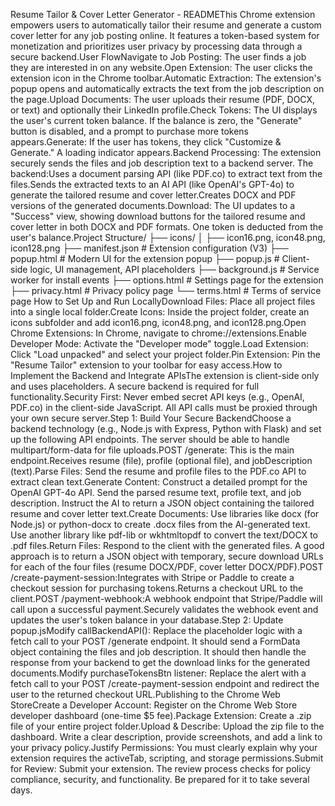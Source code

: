  Resume Tailor & Cover Letter Generator - READMEThis Chrome extension empowers users to automatically tailor their resume and generate a custom cover letter for any job posting online. It features a token-based system for monetization and prioritizes user privacy by processing data through a secure backend.User FlowNavigate to Job Posting: The user finds a job they are interested in on any website.Open Extension: The user clicks the extension icon in the Chrome toolbar.Automatic Extraction: The extension's popup opens and automatically extracts the text from the job description on the page.Upload Documents: The user uploads their resume (PDF, DOCX, or text) and optionally their LinkedIn profile.Check Tokens: The UI displays the user's current token balance. If the balance is zero, the "Generate" button is disabled, and a prompt to purchase more tokens appears.Generate: If the user has tokens, they click "Customize & Generate." A loading indicator appears.Backend Processing: The extension securely sends the files and job description text to a backend server. The backend:Uses a document parsing API (like PDF.co) to extract text from the files.Sends the extracted texts to an AI API (like OpenAI's GPT-4o) to generate the tailored resume and cover letter.Creates DOCX and PDF versions of the generated documents.Download: The UI updates to a "Success" view, showing download buttons for the tailored resume and cover letter in both DOCX and PDF formats. One token is deducted from the user's balance.Project Structure/
├── icons/
│   ├── icon16.png, icon48.png, icon128.png
├── manifest.json         # Extension configuration (V3)
├── popup.html            # Modern UI for the extension popup
├── popup.js              # Client-side logic, UI management, API placeholders
├── background.js         # Service worker for install events
├── options.html          # Settings page for the extension
├── privacy.html          # Privacy policy page
└── terms.html            # Terms of service page
How to Set Up and Run LocallyDownload Files: Place all project files into a single local folder.Create Icons: Inside the project folder, create an icons subfolder and add icon16.png, icon48.png, and icon128.png.Open Chrome Extensions: In Chrome, navigate to chrome://extensions.Enable Developer Mode: Activate the "Developer mode" toggle.Load Extension: Click "Load unpacked" and select your project folder.Pin Extension: Pin the "Resume Tailor" extension to your toolbar for easy access.How to Implement the Backend and Integrate APIsThe extension is client-side only and uses placeholders. A secure backend is required for full functionality.Security First: Never embed secret API keys (e.g., OpenAI, PDF.co) in the client-side JavaScript. All API calls must be proxied through your own secure server.Step 1: Build Your Secure BackendChoose a backend technology (e.g., Node.js with Express, Python with Flask) and set up the following API endpoints. The server should be able to handle multipart/form-data for file uploads.POST /generate: This is the main endpoint.Receives resume (file), profile (optional file), and jobDescription (text).Parse Files: Send the resume and profile files to the PDF.co API to extract clean text.Generate Content: Construct a detailed prompt for the OpenAI GPT-4o API. Send the parsed resume text, profile text, and job description. Instruct the AI to return a JSON object containing the tailored resume and cover letter text.Create Documents: Use libraries like docx (for Node.js) or python-docx to create .docx files from the AI-generated text. Use another library like pdf-lib or wkhtmltopdf to convert the text/DOCX to .pdf files.Return Files: Respond to the client with the generated files. A good approach is to return a JSON object with temporary, secure download URLs for each of the four files (resume DOCX/PDF, cover letter DOCX/PDF).POST /create-payment-session:Integrates with Stripe or Paddle to create a checkout session for purchasing tokens.Returns a checkout URL to the client.POST /payment-webhook:A webhook endpoint that Stripe/Paddle will call upon a successful payment.Securely validates the webhook event and updates the user's token balance in your database.Step 2: Update popup.jsModify callBackendAPI(): Replace the placeholder logic with a fetch call to your POST /generate endpoint. It should send a FormData object containing the files and job description. It should then handle the response from your backend to get the download links for the generated documents.Modify purchaseTokensBtn listener: Replace the alert with a fetch call to your POST /create-payment-session endpoint and redirect the user to the returned checkout URL.Publishing to the Chrome Web StoreCreate a Developer Account: Register on the Chrome Web Store developer dashboard (one-time $5 fee).Package Extension: Create a .zip file of your entire project folder.Upload & Describe: Upload the zip file to the dashboard. Write a clear description, provide screenshots, and add a link to your privacy policy.Justify Permissions: You must clearly explain why your extension requires the activeTab, scripting, and storage permissions.Submit for Review: Submit your extension. The review process checks for policy compliance, security, and functionality. Be prepared for it to take several days.

